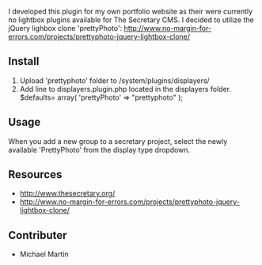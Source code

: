 I developed this plugin for my own portfolio website as their were currently no lightbox plugins available for The Secretary CMS. I decided to utilize the jQuery lighbox clone 'prettyPhoto': 
http://www.no-margin-for-errors.com/projects/prettyphoto-jquery-lightbox-clone/

## Install

1. Upload 'prettyphoto' folder to /system/plugins/displayers/
2. Add line to displayers.plugin.php located in the displayers folder.
    $defaults= array(
        'prettyPhoto'	=>	"prettyphoto"
    );

## Usage

When you add a new group to a secretary project, select the newly available 'PrettyPhoto' from the display type dropdown.


## Resources

* <http://www.thesecretary.org/>
* <http://www.no-margin-for-errors.com/projects/prettyphoto-jquery-lightbox-clone/>

## Contributer

* Michael Martin 
